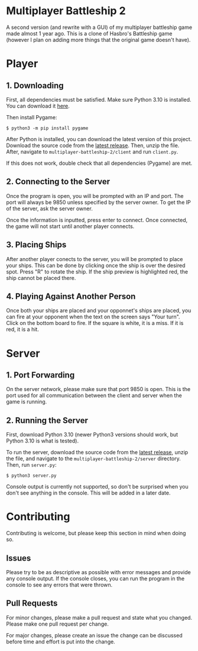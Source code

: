 # Multiplayer Battleship 2
A second version (and rewrite with a GUI) of my multiplayer battleship game made almost 1 year ago. This is a clone of Hasbro's Battleship game (however I plan on adding more things that the original game doesn't have).

# Player

## 1. Downloading

First, all dependencies must be satisfied. Make sure Python 3.10 is installed. You can download it [here](https://www.python.org/downloads/release/python-3109/).

Then install Pygame:
```
$ python3 -m pip install pygame
```

After Python is installed, you can download the latest version of this project.
Download the source code from the [latest release](https://github.com/AlexanderJCS/multiplayer-battleship-2/releases). Then, unzip the file. After, navigate to `multiplayer-battleship-2/client` and run `client.py`.

If this does not work, double check that all dependencies (Pygame) are met.

## 2. Connecting to the Server

Once the program is open, you will be prompted with an IP and port. The port will always be 9850 unless specified by the server owner. To get the IP of the server, ask the server owner.

Once the information is inputted, press enter to connect. Once connected, the game will not start until another player connects.

## 3. Placing Ships

After another player conects to the server, you will be prompted to place your ships. This can be done by clicking once the ship is over the desired spot. Press "R" to rotate the ship. If the ship preview is highlighted red, the ship cannot be placed there.

## 4. Playing Against Another Person

Once both your ships are placed and your opponnet's ships are placed, you can fire at your opponent when the text on the screen says "Your turn". Click on the bottom board to fire. If the square is white, it is a miss. If it is red, it is a hit.

# Server

## 1. Port Forwarding
On the server network, please make sure that port 9850 is open. This is the port used for all communication between the client and server when the game is running.

## 2. Running the Server

First, download Python 3.10 (newer Python3 versions should work, but Python 3.10 is what is tested).

To run the server, download the source code from the [latest release](https://github.com/AlexanderJCS/multiplayer-battleship-2/releases), unzip the file, and navigate to the `multiplayer-battleship-2/server` directory. Then, run `server.py`:

```
$ python3 server.py
```

Console output is currently not supported, so don't be surprised when you don't see anything in the console. This will be added in a later date.

# Contributing

Contributing is welcome, but please keep this section in mind when doing so.

## Issues

Please try to be as descriptive as possible with error messages and provide any console output. If the console closes, you can run the program in the console to see any errors that were thrown.

## Pull Requests

For minor changes, please make a pull request and state what you changed. Please make one pull request per change.

For major changes, please create an issue the change can be discussed before time and effort is put into the change.
